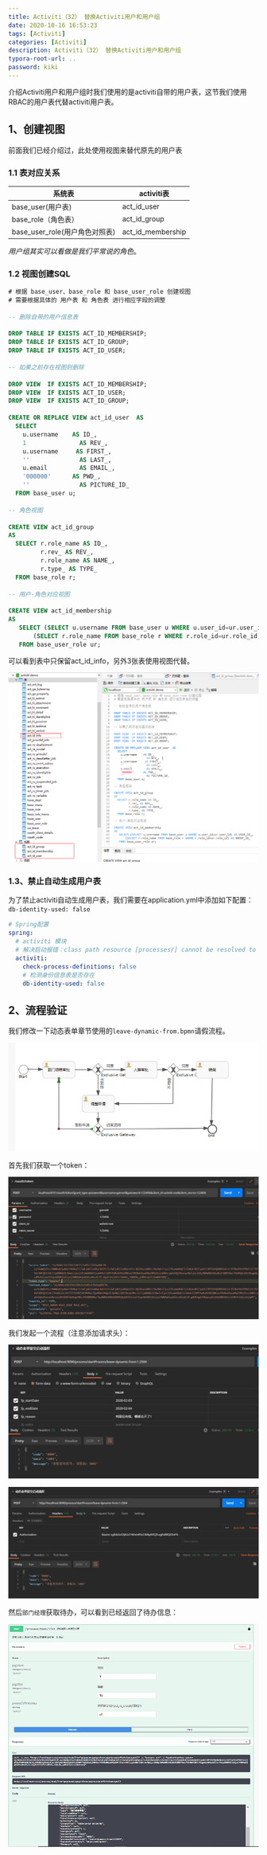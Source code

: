 ```yaml
---
title: Activiti（32） 替换Activiti用户和用户组
date: 2020-10-16 16:53:23
tags: [Activiti]
categories: [Activiti]
description: Activiti（32） 替换Activiti用户和用户组
typora-root-url: ..
password: kiki
---
```


介绍Activiti用户和用户组时我们使用的是activiti自带的用户表，这节我们使用RBAC的用户表代替activiti用户表。

## 1、创建视图

前面我们已经介绍过，此处使用视图来替代原先的用户表

### 1.1 表对应关系

| 系统表                         | activiti表        |
| ------------------------------ | ----------------- |
| base_user(用户表)              | act_id_user       |
| base_role（角色表）            | act_id_group      |
| base_user_role(用户角色对照表) | act_id_membership |

*用户组其实可以看做是我们平常说的角色*。

### 1.2 视图创建SQL

```sql
# 根据 base_user、base_role 和 base_user_role 创建视图
# 需要根据具体的 用户表 和 角色表 进行相应字段的调整

-- 删除自带的用户信息表    

DROP TABLE IF EXISTS ACT_ID_MEMBERSHIP;
DROP TABLE IF EXISTS ACT_ID_GROUP;
DROP TABLE IF EXISTS ACT_ID_USER;
 
-- 如果之前存在视图则删除
    
DROP VIEW  IF EXISTS ACT_ID_MEMBERSHIP;  
DROP VIEW  IF EXISTS ACT_ID_USER;  
DROP VIEW  IF EXISTS ACT_ID_GROUP;
 
CREATE OR REPLACE VIEW act_id_user  AS   
  SELECT  
    u.username    AS ID_,  
    1               AS REV_,  
    u.username     AS FIRST_,  
    ''              AS LAST_,  
    u.email         AS EMAIL_,  
    '000000'      AS PWD_,  
    ''              AS PICTURE_ID_  
  FROM base_user u;    

-- 角色视图
 
CREATE VIEW act_id_group   
AS  
  SELECT r.role_name AS ID_,
         r.rev_ AS REV_,
         r.role_name AS NAME_,
         r.type_ AS TYPE_
  FROM base_role r;  

-- 用户-角色对应视图

CREATE VIEW act_id_membership  
AS  
   SELECT (SELECT u.username FROM base_user u WHERE u.user_id=ur.user_id) AS USER_ID_,
       (SELECT r.role_name FROM base_role r WHERE r.role_id=ur.role_id) AS GROUP_ID_  
   FROM base_user_role ur;
```

可以看到表中只保留act_id_info，另外3张表使用视图代替。

![image-20201019201245069](/images/activiti6-32/image-20201019201245069.png)

### 1.3、禁止自动生成用户表

为了禁止activiti自动生成用户表，我们需要在application.yml中添加如下配置：`db-identity-used: false`

```yaml
# Spring配置
spring:
  # activiti 模块
  # 解决启动报错：class path resource [processes/] cannot be resolved to URL because it does not exist
  activiti:
    check-process-definitions: false
    # 检测身份信息表是否存在
    db-identity-used: false
```



## 2、流程验证

我们修改一下动态表单章节使用的`leave-dynamic-from.bpmn`请假流程。

![image-20201018112505899](/images/activiti6-32/image-20201018112505899.png)

首先我们获取一个token：

![image-20201019214050819](/images/activiti6-32/image-20201019214050819.png)

我们发起一个流程（注意添加请求头）：

![image-20201019201545213](/images/activiti6-32/image-20201019201545213.png)

![image-20201019201526076](/images/activiti6-32/image-20201019201526076.png)

然后`部门经理`获取待办，可以看到已经返回了待办信息：

![image-20201019201812189](/images/activiti6-32/image-20201019201812189.png)

